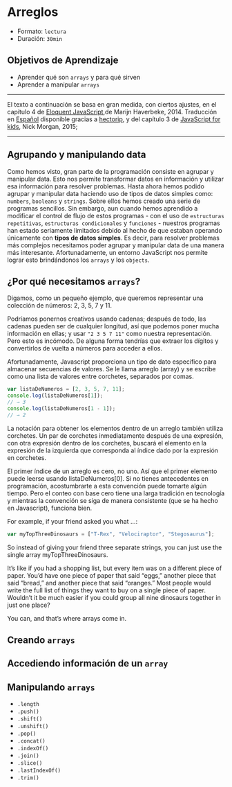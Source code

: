 # Arreglos
- Formato: `lectura`
- Duración: `30min`

## Objetivos de Aprendizaje

- Aprender qué son `arrays` y para qué sirven
- Aprender a manipular `arrays`

***

El texto a continuación se basa en gran medida, con ciertos ajustes, en el capítulo 4 de [Eloquent JavaScript](http://eloquentjavascript.net/),de Marijn
Haverbeke, 2014. Traducción en [Español](http://hectorip.github.io/Eloquent-JavaScript-ES-online/chapters/01_values.html)
disponible gracias a [hectorip](http://hectorip.github.io), y del capítulo 3 de [JavaScript for kids](http://pepa.holla.cz/wp-content/uploads/2015/11/JavaScript-for-Kids.pdf), Nick Morgan, 2015;

***

## Agrupando y manipulando data
Como hemos visto, gran parte de la programación consiste en agrupar y manipular data. Esto nos permite transformar datos en información y utilizar esa información para resolver problemas. Hasta ahora hemos podido agrupar y manipular data haciendo uso de tipos de datos simples como: `numbers`, `booleans` y `strings`. Sobre ellos hemos creado una serie de programas sencillos. Sin embargo, aun cuando hemos aprendido a modificar el control de flujo de estos programas - con el uso de `estructuras repetitivas`, `estructuras condicionales` y `funciones` - nuestros programas han estado seriamente limitados debido al hecho de que estaban operando únicamente con **tipos de datos simples**. Es decir, para resolver problemas más complejos necesitamos poder agrupar y manipular data de una manera más interesante. Afortunadamente, un entorno JavaScript nos permite lograr esto brindándonos los `arrays` y los `objects`.

## ¿Por qué necesitamos `arrays`?
Digamos, como un pequeño ejemplo, que queremos representar una colección de números: 2, 3, 5, 7 y 11.

Podríamos ponernos creativos usando cadenas; después de todo, las cadenas pueden ser de cualquier longitud, así que podemos poner mucha información en ellas; y usar `"2 3 5 7 11"` como nuestra representación. Pero esto es incómodo. De alguna forma tendrías que extraer los dígitos y convertirlos de vuelta a números para acceder a ellos.

Afortunadamente, Javascript proporciona un tipo de dato específico para almacenar secuencias de valores. Se le llama arreglo (array) y se escribe como una lista de valores entre corchetes, separados por comas.

```js
var listaDeNumeros = [2, 3, 5, 7, 11];
console.log(listaDeNumeros[1]);
// → 3
console.log(listaDeNumeros[1 - 1]);
// → 2
```

La notación para obtener los elementos dentro de un arreglo también utiliza corchetes. Un par de corchetes inmediatamente después de una expresión, con otra expresión dentro de los corchetes, buscará el elemento en la expresión de la izquierda que corresponda al índice dado por la expresión en corchetes.

El primer índice de un arreglo es cero, no uno. Así que el primer elemento puede leerse usando listaDeNumeros[0]. Si no tienes antecedentes en programación, acostumbrarte a esta convención puede tomarte algún tiempo. Pero el conteo con base cero tiene una larga tradición en tecnología y mientras la convención se siga de manera consistente (que se ha hecho en Javascript), funciona bien.


For example, if your friend asked you what ...:

```js
var myTopThreeDinosaurs = ["T-Rex", "Velociraptor", "Stegosaurus"];
```

So instead of giving your friend three separate strings, you can just use the single array myTopThreeDinosaurs.

It’s like if you had a shopping list, but every item was on a different piece of paper. You’d have one piece of paper that said “eggs,” another piece that said “bread,” and another piece that said “oranges.” Most people would write the full list of things they want to buy on a single piece of paper. Wouldn’t it be much easier if you could group all nine dinosaurs together in just one place?

You can, and that’s where arrays come in.

## Creando `arrays`

## Accediendo información de un `array`

## Manipulando `arrays`

- `.length`
- `.push()`
- `.shift()`
- `.unshift()`
- `.pop()`
- `.concat()`
- `.indexOf()`
- `.join()`
- `.slice()`
- `.lastIndexOf()`
- `.trim()`

